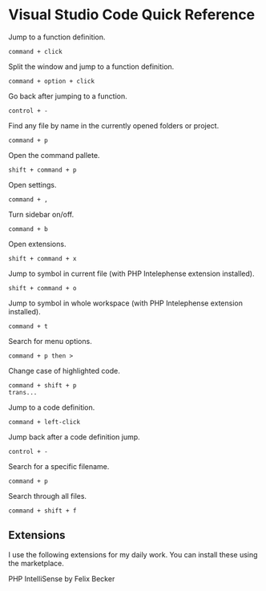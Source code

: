 # Visual Studio Code Quick Reference

Jump to a function definition.

    command + click

Split the window and jump to a function definition.

    command + option + click

Go back after jumping to a function.

    control + -

Find any file by name in the currently opened folders or project.

    command + p

Open the command pallete.

    shift + command + p

Open settings.

    command + ,

Turn sidebar on/off.

    command + b

Open extensions.

    shift + command + x

Jump to symbol in current file (with PHP Intelephense extension installed).

    shift + command + o

Jump to symbol in whole workspace (with PHP Intelephense extension installed).

    command + t

Search for menu options.

    command + p then >

Change case of highlighted code.

    command + shift + p
    trans...

Jump to a code definition.

    command + left-click

Jump back after a code definition jump.

    control + -

Search for a specific filename.

    command + p

Search through all files.

    command + shift + f

## Extensions

I use the following extensions for my daily work. You can install these using the marketplace.

PHP IntelliSense by Felix Becker
